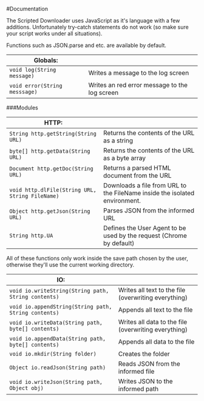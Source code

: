 #Documentation

The Scripted Downloader uses JavaScript as it's language with a few additions.
Unfortunately try-catch statements do not work (so make sure your script works under all situations).

Functions such as JSON.parse and etc. are available by default.

| Globals:                      |                                               |
| ----------------------------- | --------------------------------------------- |
| `void log(String message)`    | Writes a message to the log screen            |
| `void error(String messsage)` | Writes an red error message to the log screen |

###Modules

| HTTP:                                           |                                                                            |
| ----------------------------------------------- | -------------------------------------------------------------------------- |
| `String http.getString(String URL)`             | Returns the contents of the URL as a string                                |
| `byte[] http.getData(String URL)`               | Returns the contents of the URL as a byte array                            |
| `Document http.getDoc(String URL)`              | Returns a parsed HTML document from the URL                                |
| `void http.dlFile(String URL, String FileName)` | Downloads a file from URL to the FileName inside the isolated environment. |
| `Object http.getJson(String URL)`               | Parses JSON from the informed URL                                          |
| `String http.UA`                                | Defines the User Agent to be used by the request (Chrome by default)       |

All of these functions only work inside the save path chosen by the user, otherwise they'll use the current working directory.

| IO:                                                  |                                                      |
| ---------------------------------------------------- | ---------------------------------------------------- |
| `void io.writeString(String path, String contents)`  | Writes all text to the file (overwriting everything) |
| `void io.appendString(String path, String contents)` | Appends all text to the file                         |
| `void io.writeData(String path, byte[] contents)`    | Writes all data to the file (overwriting everything) |
| `void io.appendData(String path, byte[] contents)`   | Appends all data to the file                         |
| `void io.mkdir(String folder)`                       | Creates the folder                                   |
| `Object io.readJson(String path)`                    | Reads JSON from the informed file                    |
| `void io.writeJson(String path, Object obj)`         | Writes JSON to the informed path                     |
